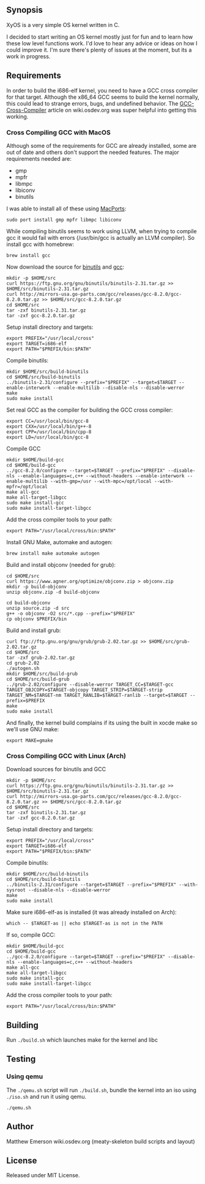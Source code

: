 ## Synopsis

XyOS is a very simple OS kernel written in C.

I decided to start writing an OS kernel mostly just for fun and to learn how these low level functions work. I'd love to hear any advice or ideas on how I could improve it. I'm sure there's plenty of issues at the moment, but its a work in progress.

## Requirements

In order to build the i686-elf kernel, you need to have a GCC cross compiler for that target. Although the x86_64 GCC seems to build the kernel normally, this could lead to strange errors, bugs, and undefined behavior. The [GCC-Cross-Compiler](https://wiki.osdev.org/GCC_Cross-Compiler) article on wiki.osdev.org was super helpful into getting this working.

### Cross Compiling GCC with MacOS

Although some of the requirements for GCC are already installed, some are out of date and others don't support the needed features. The major requirements needed are:
 - gmp
 - mpfr
 - libmpc
 - libiconv
 - binutils

I was able to install all of these using [MacPorts](http://http//www.macports.org/):

```
sudo port install gmp mpfr libmpc libiconv
```

While compiling binutils seems to work using LLVM, when trying to compile gcc it would fail with errors (/usr/bin/gcc is actually an LLVM compiler). So install gcc with homebrew:

```
brew install gcc
```

Now download the source for [binutils](https://ftp.gnu.org/gnu/binutils/) and [gcc](http://mirrors-usa.go-parts.com/gcc/releases/):

```
mkdir -p $HOME/src
curl https://ftp.gnu.org/gnu/binutils/binutils-2.31.tar.gz >> $HOME/src/binutils-2.31.tar.gz
curl http://mirrors-usa.go-parts.com/gcc/releases/gcc-8.2.0/gcc-8.2.0.tar.gz >> $HOME/src/gcc-8.2.0.tar.gz
cd $HOME/src
tar -zxf binutils-2.31.tar.gz
tar -zxf gcc-8.2.0.tar.gz
```

Setup install directory and targets:

```
export PREFIX="/usr/local/cross"
export TARGET=i686-elf
export PATH="$PREFIX/bin:$PATH"
```

Compile binutils:

```
mkdir $HOME/src/build-binutils
cd $HOME/src/build-binutils
../binutils-2.31/configure --prefix="$PREFIX" --target=$TARGET --enable-interwork --enable-multilib --disable-nls --disable-werror
make
sudo make install
```

Set real GCC as the compiler for building the GCC cross compiler:

```
export CC=/usr/local/bin/gcc-8
export CXX=/usr/local/bin/g++-8
export CPP=/usr/local/bin/cpp-8
export LD=/usr/local/bin/gcc-8
```

Compile GCC

```
mkdir $HOME/build-gcc
cd $HOME/build-gcc
../gcc-8.2.0/configure --target=$TARGET --prefix="$PREFIX" --disable-nls --enable-languages=c,c++ --without-headers --enable-interwork --enable-multilib --with-gmp=/usr --with-mpc=/opt/local --with-mpfr=/opt/local
make all-gcc
make all-target-libgcc
sudo make install-gcc
sudo make install-target-libgcc
```

Add the cross compiler tools to your path:

```
export PATH="/usr/local/cross/bin:$PATH"
```

Install GNU Make, automake and autogen:

```
brew install make automake autogen
```

Build and install objconv (needed for grub):

```
cd $HOME/src
curl https://www.agner.org/optimize/objconv.zip > objconv.zip
mkdir -p build-objconv
unzip objconv.zip -d build-objconv

cd build-objconv
unzip source.zip -d src
g++ -o objconv -O2 src/*.cpp --prefix="$PREFIX"
cp objconv $PREFIX/bin
```

Build and install grub:

```
curl ftp://ftp.gnu.org/gnu/grub/grub-2.02.tar.gz >> $HOME/src/grub-2.02.tar.gz
cd $HOME/src
tar -zxf grub-2.02.tar.gz
cd grub-2.02
./autogen.sh
mkdir $HOME/src/build-grub
cd $HOME/src/build-grub
../grub-2.02/configure --disable-werror TARGET_CC=$TARGET-gcc TARGET_OBJCOPY=$TARGET-objcopy TARGET_STRIP=$TARGET-strip TARGET_NM=$TARGET-nm TARGET_RANLIB=$TARGET-ranlib --target=$TARGET --prefix=$PREFIX
make
sudo make install
```

And finally, the kernel build complains if its using the built in xocde make so we'll use GNU make:

```
export MAKE=gmake
```


### Cross Compiling GCC with Linux (Arch)

Download sources for binutils and GCC

```
mkdir -p $HOME/src
curl https://ftp.gnu.org/gnu/binutils/binutils-2.31.tar.gz >> $HOME/src/binutils-2.31.tar.gz
curl http://mirrors-usa.go-parts.com/gcc/releases/gcc-8.2.0/gcc-8.2.0.tar.gz >> $HOME/src/gcc-8.2.0.tar.gz
cd $HOME/src
tar -zxf binutils-2.31.tar.gz
tar -zxf gcc-8.2.0.tar.gz
```

Setup install directory and targets:

```
export PREFIX="/usr/local/cross"
export TARGET=i686-elf
export PATH="$PREFIX/bin:$PATH"
```

Compile binutils:

```
mkdir $HOME/src/build-binutils
cd $HOME/src/build-binutils
../binutils-2.31/configure --target=$TARGET --prefix="$PREFIX" --with-sysroot --disable-nls --disable-werror
make
sudo make install
```

Make sure i686-elf-as is installed (it was already installed on Arch):

```
which -- $TARGET-as || echo $TARGET-as is not in the PATH
```

If so, compile GCC:

```
mkdir $HOME/build-gcc
cd $HOME/build-gcc
../gcc-8.2.0/configure --target=$TARGET --prefix="$PREFIX" --disable-nls --enable-languages=c,c++ --without-headers
make all-gcc
make all-target-libgcc
sudo make install-gcc
sudo make install-target-libgcc
```

Add the cross compiler tools to your path:

```
export PATH="/usr/local/cross/bin:$PATH"
```

## Building

Run `./build.sh` which launches make for the kernel and libc

## Testing

### Using qemu

The `./qemu.sh` script will run `./build.sh`, bundle the kernel into an iso using `./iso.sh` and run it using qemu.

 ```
./qemu.sh
 ```

## Author

Matthew Emerson
wiki.osdev.org (meaty-skeleton build scripts and layout)

## License

Released under MIT License.
